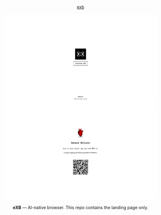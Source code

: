 <p align="center">
  <a href="muxxe.dev/exb">exb</a> <br><br>
  <img src="/screenshots/SS-download.png" width="800"><br>
  <img src="/screenshots/SS-donate.png" width="800">
</p>

<p align="center"> 
  <strong>eXB</strong> — AI-native browser.  
  This repo contains the landing page only.
</p>

